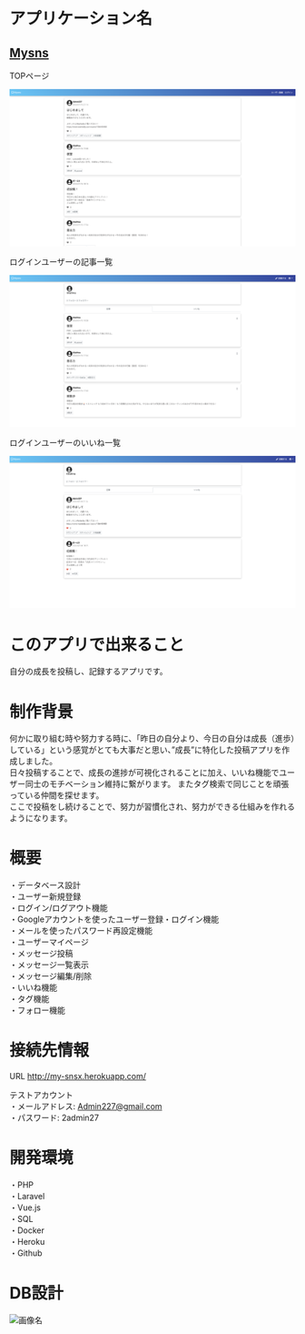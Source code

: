 # アプリケーション名  
  
## [Mysns](http://my-snsx.herokuapp.com/)  
  
  
TOPページ  
  
![画像名](./images/MysnsTop.png)  
  
  
  
ログインユーザーの記事一覧  
  
![画像名](./images/MysnsUserArticles.png)  
  
  
  
ログインユーザーのいいね一覧  
  
![画像名](./images/MysnsUserLikes.png)  
  
  
  
# このアプリで出来ること 
自分の成長を投稿し、記録するアプリです。 
  
# 制作背景  
 何かに取り組む時や努力する時に、「昨日の自分より、今日の自分は成長（進歩）している」という感覚がとても大事だと思い、”成長”に特化した投稿アプリを作成しました。  
 日々投稿することで、成長の進捗が可視化されることに加え、いいね機能でユーザー同士のモチベーション維持に繋がります。  またタグ検索で同じことを頑張っている仲間を探せます。  
 ここで投稿をし続けることで、努力が習慣化され、努力ができる仕組みを作れるようになります。
  
  
# 概要
 ・データベース設計  
 ・ユーザー新規登録  
 ・ログイン/ログアウト機能  
 ・Googleアカウントを使ったユーザー登録・ログイン機能  
 ・メールを使ったパスワード再設定機能  
 ・ユーザーマイページ  
 ・メッセージ投稿  
 ・メッセージ一覧表示  
 ・メッセージ編集/削除  
 ・いいね機能  
 ・タグ機能  
 ・フォロー機能  
  
# 接続先情報
URL http://my-snsx.herokuapp.com/   
   
テストアカウント  
 ・メールアドレス: Admin227@gmail.com  
 ・パスワード: 2admin27  
  
# 開発環境  
 ・PHP  
 ・Laravel  
 ・Vue.js  
 ・SQL  
 ・Docker  
 ・Heroku  
 ・Github  
  

# DB設計
  
![画像名](images/ER図.png)
